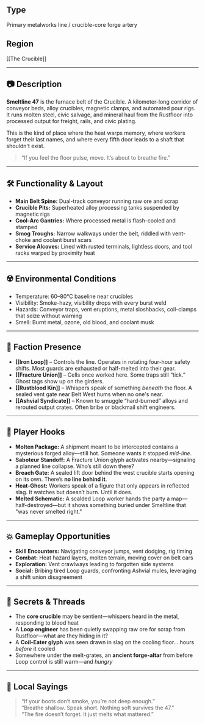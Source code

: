 ## Type  
Primary metalworks line / crucible-core forge artery

## Region  
[[The Crucible]]

---

## 📷 Description  
**Smeltline 47** is the furnace belt of the Crucible. A kilometer-long corridor of conveyor beds, alloy crucibles, magnetic clamps, and automated pour rigs. It runs molten steel, civic salvage, and mineral haul from the Rustfloor into processed output for freight, rails, and civic plating.

This is the kind of place where the heat warps memory, where workers forget their last names, and where every fifth door leads to a shaft that shouldn't exist.

> “If you feel the floor pulse, move. It’s about to breathe fire.”

---

## 🛠️ Functionality & Layout

- **Main Belt Spine:** Dual-track conveyor running raw ore and scrap  
- **Crucible Pits:** Superheated alloy processing tanks suspended by magnetic rigs  
- **Cool-Arc Gantries:** Where processed metal is flash-cooled and stamped  
- **Smog Troughs:** Narrow walkways under the belt, riddled with vent-choke and coolant burst scars  
- **Service Alcoves:** Lined with rusted terminals, lightless doors, and tool racks warped by proximity heat

---

## ☢️ Environmental Conditions

- Temperature: 60–80°C baseline near crucibles  
- Visibility: Smoke-hazy, visibility drops with every burst weld  
- Hazards: Conveyor traps, vent eruptions, metal sloshbacks, coil-clamps that seize without warning  
- Smell: Burnt metal, ozone, old blood, and coolant musk

---

## 🧷 Faction Presence

- **[[Iron Loop]]** – Controls the line. Operates in rotating four-hour safety shifts. Most guards are exhausted or half-melted into their gear.  
- **[[Fracture Union]]** – Cells once worked here. Some traps still “tick.” Ghost tags show up on the girders.  
- **[[Rustblood Kin]]** – Whispers speak of something *beneath* the floor. A sealed vent gate near Belt West hums when no one's near.  
- **[[Ashvial Syndicate]]** – Known to smuggle “hard-burned” alloys and rerouted output crates. Often bribe or blackmail shift engineers.

---

## 🎲 Player Hooks

- **Molten Package:** A shipment meant to be intercepted contains a mysterious forged alloy—still hot. Someone wants it stopped *mid-line*.  
- **Saboteur Standoff:** A Fracture Union glyph activates nearby—signaling a planned line collapse. Who’s still down there?  
- **Breach Gate:** A sealed lift door behind the west crucible starts opening on its own. There’s **no line behind it**.  
- **Heat-Ghost:** Workers speak of a figure that only appears in reflected slag. It watches but doesn’t burn. Until it does.  
- **Melted Schematic:** A scalded Loop worker hands the party a map—half-destroyed—but it shows something buried under Smeltline that "was never smelted right."

---

## 💥 Gameplay Opportunities

- **Skill Encounters:** Navigating conveyor jumps, vent dodging, rig timing  
- **Combat:** Heat hazard layers, molten terrain, moving cover on belt cars  
- **Exploration:** Vent crawlways leading to forgotten side systems  
- **Social:** Bribing tired Loop guards, confronting Ashvial mules, leveraging a shift union disagreement

---

## 🎴 Secrets & Threads

- The **core crucible** may be sentient—whispers heard in the metal, responding to blood heat  
- A **Loop engineer** has been quietly swapping raw ore for scrap from Rustfloor—what are they hiding in it?  
- A **Coil-Eater glyph** was seen drawn in slag on the cooling floor… hours *before* it cooled  
- Somewhere under the melt-grates, an **ancient forge-altar** from before Loop control is still warm—and *hungry*

---

## 💬 Local Sayings

> “If your boots don’t smoke, you’re not deep enough.”  
> “Breathe shallow. Speak short. Nothing soft survives the 47.”  
> “The fire doesn’t forget. It just melts what mattered.”